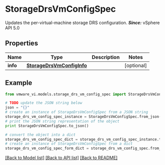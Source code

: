 # StorageDrsVmConfigSpec

Updates the per-virtual-machine storage DRS configuration.  ***Since:*** vSphere API 5.0 

## Properties
Name | Type | Description | Notes
------------ | ------------- | ------------- | -------------
**info** | [**StorageDrsVmConfigInfo**](StorageDrsVmConfigInfo.md) |  | [optional] 

## Example

```python
from vmware_vi.models.storage_drs_vm_config_spec import StorageDrsVmConfigSpec

# TODO update the JSON string below
json = "{}"
# create an instance of StorageDrsVmConfigSpec from a JSON string
storage_drs_vm_config_spec_instance = StorageDrsVmConfigSpec.from_json(json)
# print the JSON string representation of the object
print StorageDrsVmConfigSpec.to_json()

# convert the object into a dict
storage_drs_vm_config_spec_dict = storage_drs_vm_config_spec_instance.to_dict()
# create an instance of StorageDrsVmConfigSpec from a dict
storage_drs_vm_config_spec_form_dict = storage_drs_vm_config_spec.from_dict(storage_drs_vm_config_spec_dict)
```
[[Back to Model list]](../README.md#documentation-for-models) [[Back to API list]](../README.md#documentation-for-api-endpoints) [[Back to README]](../README.md)


